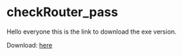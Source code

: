 # checkRouter_pass
Hello everyone this is the link to download the exe version.

Download: [here](https://github.com/laasri-Mohamed/checkRouter_pass/releases/download/untagged-e793baef312f5c5d6327/router.exe)
